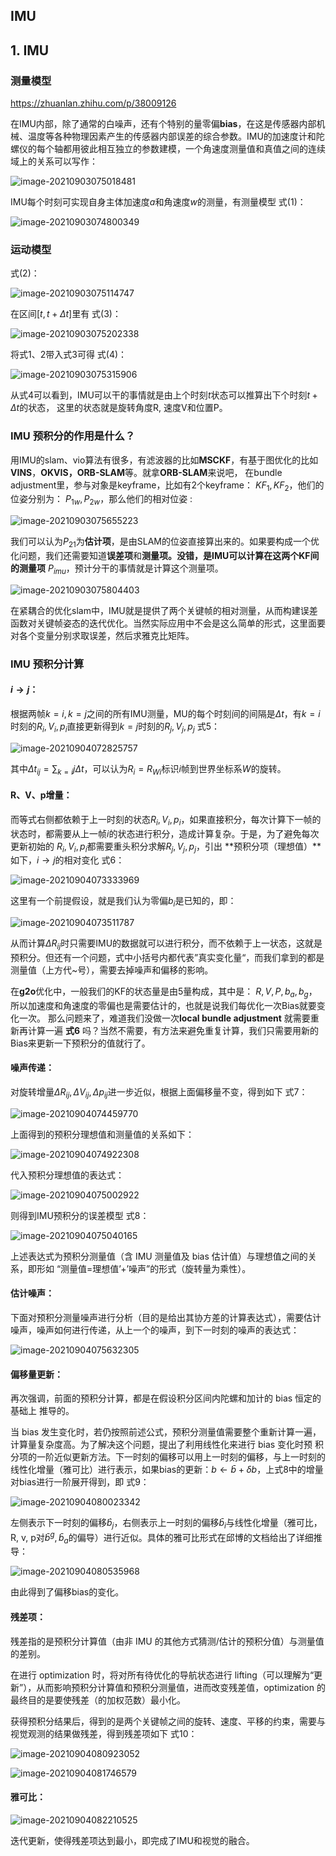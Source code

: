 ## IMU



## 1. IMU

### 测量模型

https://zhuanlan.zhihu.com/p/38009126

在IMU内部，除了通常的白噪声，还有个特别的量零偏**bias**，在这是传感器内部机械、温度等各种物理因素产生的传感器内部误差的综合参数。IMU的加速度计和陀螺仪的每个轴都用彼此相互独立的参数建模，一个角速度测量值和真值之间的连续域上的关系可以写作：

![image-20210903075018481](%E5%9B%BE%E8%A1%A8%E5%BA%93/image-20210903075018481.png)

IMU每个时刻可实现自身主体加速度$a$和角速度$w$的测量，有测量模型 式(1)：

![image-20210903074800349](%E5%9B%BE%E8%A1%A8%E5%BA%93/image-20210903074800349.png)

### 运动模型

式(2)：

![image-20210903075114747](%E5%9B%BE%E8%A1%A8%E5%BA%93/image-20210903075114747.png)

在区间$[t, t+\Delta t]$里有 式(3)：

![image-20210903075202338](%E5%9B%BE%E8%A1%A8%E5%BA%93/image-20210903075202338.png)

将式1、2带入式3可得 式(4)：

![image-20210903075315906](%E5%9B%BE%E8%A1%A8%E5%BA%93/image-20210903075315906.png)

从式4可以看到，IMU可以干的事情就是由上个时刻$t$状态可以推算出下个时刻$t+\Delta t$的状态， 这里的状态就是旋转角度R, 速度V和位置P。

### IMU 预积分的作用是什么？

用IMU的slam、vio算法有很多，有滤波器的比如**MSCKF**，有基于图优化的比如**VINS**，**OKVIS，ORB-SLAM**等。就拿**ORB-SLAM**来说吧， 在bundle adjustment里，参与对象是keyframe，比如有2个keyframe： $KF_1, KF_2$，他们的位姿分别为： $P_{1w}, P_{2w}$，那么他们的相对位姿 :

![image-20210903075655223](%E5%9B%BE%E8%A1%A8%E5%BA%93/image-20210903075655223.png)

我们可以认为$P_{21}$为**估计项**，是由SLAM的位姿直接算出来的。如果要构成一个优化问题，我们还需要知道**误差项**和**测量项。**没错，是IMU可以计算在这两个KF间的**测量项** $P_{imu}$，预计分干的事情就是计算这个测量项。

![image-20210903075804403](%E5%9B%BE%E8%A1%A8%E5%BA%93/image-20210903075804403.png)

在紧耦合的优化slam中，IMU就是提供了两个关键帧的相对测量，从而构建误差函数对关键帧姿态的迭代优化。当然实际应用中不会是这么简单的形式，这里面要对各个变量分别求取误差，然后求雅克比矩阵。

### IMU 预积分计算

#### $i \to j$：

根据两帧$k=i, k=j$之间的所有IMU测量，MU的每个时刻间的间隔是$\Delta t$，有$k=i$时刻的$R_i, V_i, p_i$直接更新得到$k=j$时刻的$R_j, V_j, p_j$ 式5：

![image-20210904072825757](%E5%9B%BE%E8%A1%A8%E5%BA%93/image-20210904072825757.png)

其中$\Delta t_{ij}=\sum_{k=i}{j}\Delta t$，可以认为$R_i=R_{Wi}$标识$i$帧到世界坐标系$W$的旋转。

#### R、V、p增量：

而等式右侧都依赖于上一时刻的状态$R_i, V_i, p_i$，如果直接积分，每次计算下一帧的状态时，都需要从上一帧$i$的状态进行积分，造成计算复杂。于是，为了避免每次更新初始的 $R_i, V_i, p_i$都需要重头积分求解$R_j, V_j, p_j$，引出 **预积分项（理想值）**如下，$i \to j$的相对变化 式6：

![image-20210904073333969](%E5%9B%BE%E8%A1%A8%E5%BA%93/image-20210904073333969.png)

这里有一个前提假设，就是我们认为零偏$b_i$是已知的，即：

![image-20210904073511787](%E5%9B%BE%E8%A1%A8%E5%BA%93/image-20210904073511787.png)

从而计算$\Delta R_{ij}$时只需要IMU的数据就可以进行积分，而不依赖于上一状态，这就是预积分。但还有一个问题，式中小括号内都代表”真实变化量“，而我们拿到的都是测量值（上方代~号），需要去掉噪声和偏移的影响。

在**g2o**优化中，一般我们的KF的状态量是由5量构成，其中是： $R, V, P, b_a, b_g$， 所以加速度和角速度的零偏也是需要估计的，也就是说我们每优化一次Bias就要变化一次。 那么问题来了，难道我们没做一次**local bundle adjustment** 就需要重新再计算一遍 **式6** 吗？当然不需要，有方法来避免重复计算，我们只需要用新的Bias来更新一下预积分的值就行了。

#### 噪声传递：

对旋转增量$\Delta R_{ij}, \Delta V_{ij}, \Delta p_{ij}$进一步近似，根据上面偏移量不变，得到如下 式7：

![image-20210904074459770](%E5%9B%BE%E8%A1%A8%E5%BA%93/image-20210904074459770.png)

上面得到的预积分理想值和测量值的关系如下：

![image-20210904074922308](%E5%9B%BE%E8%A1%A8%E5%BA%93/image-20210904074922308.png)

代入预积分理想值的表达式：

![image-20210904075002922](%E5%9B%BE%E8%A1%A8%E5%BA%93/image-20210904075002922.png)

则得到IMU预积分的误差模型 式8：

![image-20210904075040165](%E5%9B%BE%E8%A1%A8%E5%BA%93/image-20210904075040165.png)

上述表达式为预积分测量值（含 IMU 测量值及 bias 估计值）与理想值之间的关系，即形如 “测量值=理想值’+’噪声”的形式（旋转量为乘性）。

#### 估计噪声：

下面对预积分测量噪声进行分析（目的是给出其协方差的计算表达式），需要估计噪声，噪声如何进行传递，从上一个的噪声，到下一时刻的噪声的表达式：

![image-20210904075632305](%E5%9B%BE%E8%A1%A8%E5%BA%93/image-20210904075632305.png)



#### 偏移量更新：

再次强调，前面的预积分计算，都是在假设积分区间内陀螺和加计的 bias 恒定的基础上 推导的。

当 bias 发生变化时，若仍按照前述公式，预积分测量值需要整个重新计算一遍，计算量复杂度高。为了解决这个问题，提出了利用线性化来进行 bias 变化时预 积分项的一阶近似更新方法。下一时刻的偏移可以用上一时刻的偏移，与上一时刻的线性化增量（雅可比）进行表示，如果bias的更新：$b \leftarrow \bar b + \delta b$，上式8中的增量对bias进行一阶展开得到，即 式9：

![image-20210904080023342](%E5%9B%BE%E8%A1%A8%E5%BA%93/image-20210904080023342.png)



左侧表示下一时刻的偏移$\hat b_j$，右侧表示上一时刻的偏移$\bar b_i$与线性化增量（雅可比，R, v, p对$\bar b^g, \bar b_a$的偏导）进行近似。具体的雅可比形式在邱博的文档给出了详细推导：

![image-20210904080535968](%E5%9B%BE%E8%A1%A8%E5%BA%93/image-20210904080535968.png)

由此得到了偏移bias的变化。

#### 残差项：

残差指的是预积分计算值（由非 IMU 的其他方式猜测/估计的预积分值）与测量值的差别。

在进行 optimization 时，将对所有待优化的导航状态进行 lifting（可以理解为“更新”），从而影响预积分计算值和预积分测量值，进而改变残差值，optimization 的最终目的是要使残差（的加权范数）最小化。

获得预积分结果后，得到的是两个关键帧之间的旋转、速度、平移的约束，需要与视觉观测的结果做残差，得到残差项如下 式10：

![image-20210904080923052](%E5%9B%BE%E8%A1%A8%E5%BA%93/image-20210904080923052.png)

![image-20210904081746579](%E5%9B%BE%E8%A1%A8%E5%BA%93/image-20210904081746579.png)

#### 雅可比：

![image-20210904082210525](%E5%9B%BE%E8%A1%A8%E5%BA%93/image-20210904082210525.png)

迭代更新，使得残差项达到最小，即完成了IMU和视觉的融合。